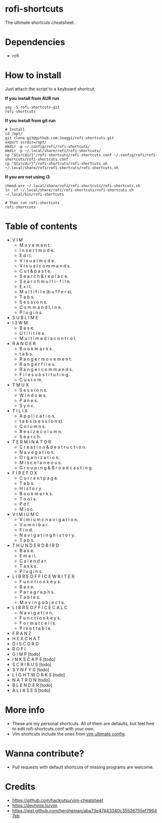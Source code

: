 # rofi-shortcuts
The ultimate shortcuts cheatsheet.

Dependencies
==========

  * rofi

How to install
==========
Just attach the script to a keyboard shortcut.

**If you install from AUR run**

    yay -S rofi-shortcuts-git
    rofi-shortcuts

**If you install from git run**

    # Install
    cd /opt/
    git clone git@github.com:Joaggi/rofi-shortcuts.git
    export scrdir=/opt/
    mkdir -p ~/.config/rofi/rofi-shortcuts/
    mkdir -p ~/.local/share/rofi/rofi-shortcuts/
    cp "${srcdir}"/rofi-shortcuts/rofi-shortcuts.conf ~/.config/rofi/rofi-shortcuts/rofi-shortcuts.conf
    cp "${srcdir}"/rofi-shortcuts/rofi-shortcuts.sh ~/.local/share/rofi/rofi-shortcuts/rofi-shortcuts.sh
    
**If you are not using i3**

    chmod u+x ~/.local/share/rofi/rofi-shortcuts/rofi-shortcuts.sh
    ln -sf ~/.local/share/rofi/rofi-shortcuts/rofi-shortcuts.sh ~/.local/bin/rofi-shortcuts

    # Then run rofi-shortcuts
    rofi-shortcuts


Table of contents
==========
* V I M
  - M o v e m e n t.
  - I n s e r t  m o d e.
  - E d i t.
  - V i s u a l  m o d e.
  - V i s u a l  c o m m a n d s.
  - C u t  &  p a s t e.
  - S e a r c h  &  r e p l a c e.
  - S e a r c h  m u l t i - f i l e.
  - E x i t.
  - M u l t i  f i l e   (b u f f e r s).
  - T a b s.
  - S e s s i o n s.
  - C o m m a n d  L i n e.
  - P l u g i n s.
* S U B L I M E
* I 3 W M
  - B a s e.
  - U t i l i t i e s.
  - M u l t i m e d i a  c o n t r o l.
* R A N G E R
  - B o o k m a r k s.
  - t a b s.
  - R a n g e r  m o v e m e n t.
  - R a n g e r  f i l e s.
  - R a n g e r  c o m m a n d s.
  - F i l e  s u b s t i t u t i n g.
  - C u s t o m.
* T M U X
  - S e s s i o n s.
  - W i n d o w s.
  - P a n e s.
  - S y n c.
* T I L I X
  - A p p l i c a t i o n.
  - t a b s (s e s s i o n s).
  - C o l u m n s.
  - R e s i z e  c o l u m n.
  - S e a r c h.
* T E R M I N A T O R
  - C r e a t i o n  &  d e s t r u c t i o n.
  - N a v e g a t  i o n.
  - O r g a n i z a t i o n.
  - M i s c e l a n e o u s.
  - G r o u p i n g  &  B r o a d c a s t i n g.
* F I R E F O X
  - C u r r e n t  p a g e.
  - T a b s.
  - H i s t o r y
  - B o o k m a r k s.
  - T o o l s.
  - P d f.
  - M i s c.
* V I M I U M C
  - V i m i u m c  n a v i g a t i o n.
  - V o m n i b a r.
  - F i n d.
  - N a v i g a t i n g  h i s t o r y.
  - T a b s.
* T H U N D E R D B I R D
  - B a s e.
  - E m a i l.
  - C a l e n d a r.
  - T a s k s.
  - P l u g i n s.
* L I B R E O F F I C E  W R I T E R
  - F u n c t i o n  k e y s.
  - B a s e.
  - P a r a g r a p h s.
  - T a b l e s.
  - M o v i n g  o b j e c t s.
* L I B R E O F F I C E  C A L C
  - N a v i g a t i o n.
  - F u n c t i o n  k e y s.
  - F o r m a t  c e l l s.
  - P i v o t  t a b l e.
* F R A N Z
* H E X C H A T
* D I S C O R D
* R O F I
* G I M P [todo]
* I N K S C A P E [todo]
* S C R I B U S [todo]
* S Y N F Y G  [todo]
* L I G H T W O R K S [todo]
* N A T R O N [todo]
* B L E N D E R [todo]
* A L I A S E S [todo]


More info
==========
* These are my personal shortcuts. All of them are defaults, but feel free to edit rofi-shortcuts.conf with your own.
* Vim shortcuts include the ones from [vim ultimate config](https://github.com/amix/vimrc).

Wanna contribute?
==========
* Pull requests with default shortcuts of missing programs are welcome.

Credits
==========
* https://github.com/hackjutsu/vim-cheatsheet
* https://devhints.io/vim
* https://gist.github.com/heroheman/aba73e47443340c35526755ef79647eb

